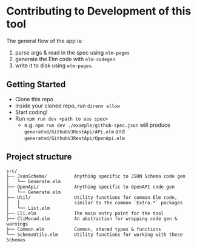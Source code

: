 # Contributing to Development of this tool

The general flow of the app is:

1. parse args & read in the spec using `elm-pages`
1. generate the Elm code with `elm-codegen`
1. write it to disk using `elm-pages`.

## Getting Started

- Clone this repo
- Inside your cloned repo, run `direnv allow`
- Start coding!
- Run `npm run dev <path to oas spec>`
  - e.g. `npm run dev ./example/github-spec.json` will produce `generated/GithubV3RestApi/APi.elm` and `generated/GithubV3RestApi/OpenApi.elm`

## Project structure

```
src/
├── JsonSchema/          Anything specific to JSON Schema code gen
│   └── Generate.elm
├── OpenApi/             Anything specific to OpenAPI code gen
│   └── Generate.elm
├── Util/                Utility functions for common Elm code,
│   │                    similar to the common `Extra.*` packages
│   └── List.elm
├── Cli.elm              The main entry point for the tool
├── CliMonad.elm         An abstraction for wrapping code gen & warnings
├── Common.elm           Common, shared types & functions
└── SchemaUtils.elm      Utility functions for working with these Schemas
```
